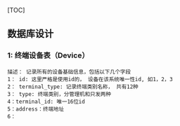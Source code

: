 [TOC]
## 数据库设计


### 1: 终端设备表（Device）
    描述： 记录所有的设备基础信息，包括以下几个字段
    1： id: 这里严格是使用id的， 设备在该系统唯一性id, 如1，2，3
    2： terminal_type: 记录终端类别名称， 共有12种
    3： type: 终端类别，分管理机和只发两种
    4：terminal_id: 唯一16位id
    5：address：终端地址
    6：